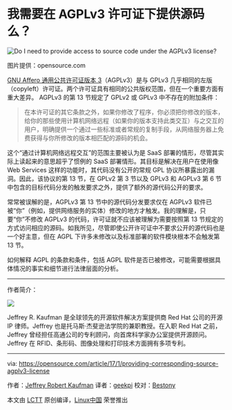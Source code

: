 我需要在 AGPLv3 许可证下提供源码么？
============================================================

 ![Do I need to provide access to source code under the AGPLv3 license?](https://opensource.com/sites/default/files/styles/image-full-size/public/images/law/LAW_PatentSpotlight_520x292_cm.png.png?itok=bCn-kMx2 "Do I need to provide access to source code under the AGPLv3 license?") 

图片提供：opensource.com

[GNU Affero 通用公共许可证版本 3][1]（AGPLv3）是与 GPLv3 几乎相同的左版（copyleft）许可证。两个许可证具有相同的公共版权范围，但在一个重要方面有重大差异。 AGPLv3 的第 13 节规定了 GPLv2 或 GPLv3 中不存在的附加条件：

> 在本许可证的其它条款之外，如果你修改了程序，你必须把你修改的版本，给你的那些使用计算机网络远程（如果你的版本支持此类交互）与之交互的用户，明确提供一个通过一些标准或者常规的复制手段，从网络服务器上免费获得与你所修改的版本相匹配的源码的机会。

这个“通过计算机网络远程交互”的范围主要被认为是 SaaS 部署的情形，尽管其实际上读起来的意思超乎了惯例的 SaaS 部署情形。其目标是解决在用户在使用像 Web Services 这样的功能时，其代码没有公开的常规 GPL 协议所暴露出的漏洞。因此，该协议的第 13 节，在 GPLv2 第 3 节以及 GPLv3 和 AGPLv3 第 6 节中包含的目标代码分发的触发要求之外，提供了额外的源代码公开的要求。

常常被误解的是，AGPLv3 第 13 节中的源代码分发要求仅在 AGPLv3 软件已被“你”（例如，提供网络服务的实体）修改的地方才触发。我的理解是，只要“你”不修改 AGPLv3 的代码，许可证就不应该被理解为需要按照第 13 节规定的方式访问相应的源码。如我所见，尽管即使公开许可证中不要求公开的源代码也是一个好主意，但在 AGPL 下许多未修改以及标准部署的软件模块根本不会触发第 13 节。

如何解释 AGPL 的条款和条件，包括 AGPL 软件是否已被修改，可能需要根据具体情况的事实和细节进行法律层面的分析。

--------------------------------------------------------------------------------

作者简介：

![](https://opensource.com/sites/default/files/styles/profile_pictures/public/pictures/kaufman-picture.jpg?itok=FPIizDR-)

Jeffrey R. Kaufman 是全球领先的开源软件解决方案提供商 Red Hat 公司的开源 IP 律师。Jeffrey 也是托马斯·杰斐逊法学院的兼职教授。在入职 Red Hat 之前，Jeffrey 曾经担任高通公司的专利顾问，向首席科学家办公室提供开源顾问。Jeffrey 在 RFID、条形码、图像处理和打印技术方面拥有多项专利。

--------------------------------------------------------------------------------

via: https://opensource.com/article/17/1/providing-corresponding-source-agplv3-license

作者：[Jeffrey Robert Kaufman][a]
译者：[geekpi](https://github.com/geekpi)
校对：[Bestony](https://github.com/Bestony)

本文由 [LCTT](https://github.com/LCTT/TranslateProject) 原创编译，[Linux中国](https://linux.cn/) 荣誉推出

[a]:https://opensource.com/users/jkaufman
[1]:https://www.gnu.org/licenses/agpl-3.0-standalone.html
